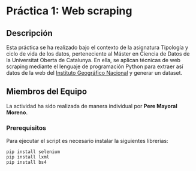 # Práctica 1: Web scraping
## Descripción
Esta práctica se ha realizado bajo el contexto de la asignatura Tipología y ciclo de vida de los datos, perteneciente al Máster en Ciencia de Datos de la Universitat Oberta de Catalunya. En ella, se aplican técnicas de web scraping mediante el lenguaje de programación Python para extraer así datos de la web del [Instituto Geográfico Nacional](http://www.ign.es/web/sis-area-sismicidad) y generar un dataset.

## Miembros del Equipo
La actividad ha sido realizada de manera individual por **Pere Mayoral Moreno**.

### Prerequisitos
Para ejecutar el script es necesario instalar la siguientes librerias:

```
pip install selenium
pip install lxml
pip install bs4
```
